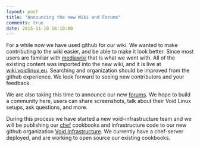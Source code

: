 ```yaml
---
layout: post
title: "Announcing the new Wiki and Forums"
comments: true
date: 2015-11-10 16:10:00
---
```


For a while now we have used github for our wiki. We wanted to make contributing
to the wiki easier, and be able to make it look better. Since most users are
familiar with [mediawiki](https://www.mediawiki.org/wiki/MediaWiki) that is
what we went with. All of the existing content was imported into the new wiki,
and it is live at [wiki.voidlinux.eu](https://wiki.voidlinux.eu). Searching and
organization should be improved from the github experience. We look forward to
seeing new contributors and your feedback.

We are also taking this time to announce our new
[forums](https://forum.voidlinux.eu). We hope to build a community here, users
can share screenshots, talk about their Void Linux setups, ask questions, and
more.

During this process we have started a new void-infrastructure team and we will
be publishing our [chef](https://chef.io) cookbooks and infrastructure code to
our new github organization [Void
Infrastructure](https://github.com/void-infrastructure). We currently have
a chef-server deployed, and are working to open source our existing cookbooks.
